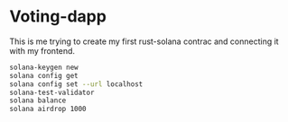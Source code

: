 # Voting-dapp
This is me trying to create my first rust-solana contrac and connecting it with my frontend.

```bash
solana-keygen new
solana config get
solana config set --url localhost
solana-test-validator
solana balance
solana airdrop 1000
```
